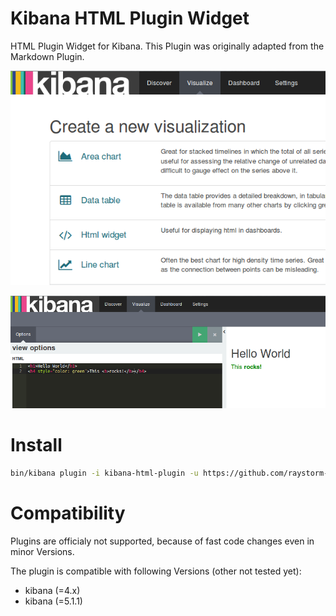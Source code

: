# Kibana HTML Plugin Widget
HTML Plugin Widget for Kibana. This Plugin was originally adapted from the Markdown Plugin.

![preview-create](/resources/preview-create.png)

![preview-edit](/resources/preview-edit.png)

# Install

```bash
bin/kibana plugin -i kibana-html-plugin -u https://github.com/raystorm-place/kibana-html-plugin/releases/download/v0.0.3/kibana-html-plugin-v0.0.3.tar.gz
```

# Compatibility
Plugins are officialy not supported, because of fast code changes even in minor Versions.

The plugin is compatible with following Versions (other not tested yet):
* kibana (=4.x)
* kibana (=5.1.1)


